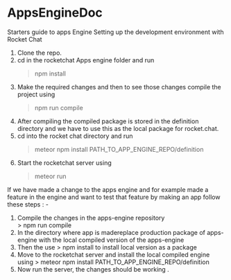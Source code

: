 # AppsEngineDoc
Starters guide to apps Engine
Setting up the development environment with Rocket Chat
1. Clone the repo.
2. cd in the rocketchat Apps engine folder and run 
    > npm install
3. Make the required changes and then to see those changes compile the project using 
    > npm run compile
4. After compiling the compiled package is stored in the definition directory and we have to use this as the local package for rocket.chat. 
 5. cd into the rocket chat directory and run 
    > meteor npm install PATH_TO_APP_ENGINE_REPO/definition
 6. Start the rocketchat server using 
    > meteor run
    
If we have made a change to the apps engine and for example made a feature in the engine and want to test that feature by making an app follow these steps : -
1. Compile the changes in the apps-engine repository  
        > npm run compile 
2. In the directory where app is madereplace production package of apps-engine with the local compiled version of the apps-engine
3. Then the use 
        > npm install to install local version as a package
4. Move to the rocketchat server and install the local compiled engine using 
        > meteor npm install PATH_TO_APP_ENGINE_REPO/definition 
5. Now run the server, the changes should be working . 
      
